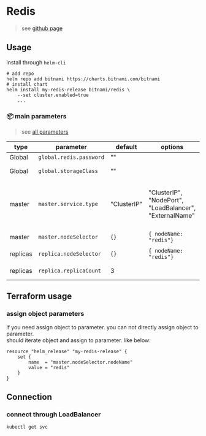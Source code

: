 # Redis 

> see [github page](https://github.com/bitnami/charts/tree/master/bitnami/redis/)

## Usage 

install through `helm-cli`

```shell
# add repo
helm repo add bitnami https://charts.bitnami.com/bitnami
# install chart
helm install my-redis-release bitnami/redis \
    --set cluster.enabled=true
    ...
```

### 📦 main parameters

> see [all parameters](https://github.com/bitnami/charts/tree/master/bitnami/redis/#parameters)

| type     | parameter               | default     | options                                                 | note                                                                                                                                                                                                        |
| -------- | ----------------------- | ----------- | ------------------------------------------------------- | ----------------------------------------------------------------------------------------------------------------------------------------------------------------------------------------------------------- |
| Global   | `global.redis.password` | ""          |                                                         |                                                                                                                                                                                                             |
| Global   | `global.storageClass`   | ""          |                                                         | recommend `ebs-sc` or `efs-sc` on AWS                                                                                                                                                                       |
| master   | `master.service.type`   | "ClusterIP" | "ClusterIP", "NodePort", "LoadBalancer", "ExternalName" | see detail about[k8s service types](https://kubernetes.io/docs/concepts/services-networking/service/#publishing-services-service-types). if you need external access outside of cluster, use "LoadBalancer" |
| master   | `master.nodeSelector`   | `{}`        | `{ nodeName: "redis"}`                                  | if you use terraform see [terraform usage](#assign-object-parameters)                                                                                                                                       |
| replicas | `replica.nodeSelector`  | `{}`        | `{ nodeName: "redis"}`                                  | same as `master.nodeSelector`                                                                                                                                                                               |
| replicas | `replica.replicaCount`  | 3           |                                                         | for testing I set up value as _1_                                                                                                                                                                           |

## Terraform usage

### assign object parameters


if you need assign object to parameter. you can not directly assign object to parameter.  
should iterate object and assign to parameter. like below:

```hcl
resource "helm_release" "my-redis-release" {
    set {
        name  = "master.nodeSelector.nodeName"
        value = "redis"
    }
}
```

## Connection

### connect through LoadBalancer

```shell
kubectl get svc
```